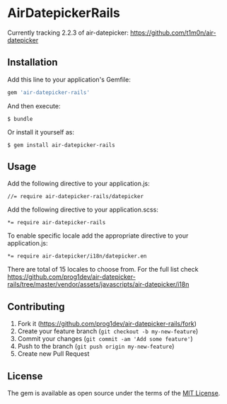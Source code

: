 # AirDatepickerRails

Currently tracking 2.2.3 of air-datepicker: https://github.com/t1m0n/air-datepicker

## Installation

Add this line to your application's Gemfile:

```ruby
gem 'air-datepicker-rails'
```

And then execute:

    $ bundle

Or install it yourself as:

    $ gem install air-datepicker-rails

## Usage

Add the following directive to your application.js:

    //= require air-datepicker-rails/datepicker

Add the following directive to your application.scss:

    *= require air-datepicker-rails

To enable specific locale add the appropriate directive to your application.js:

    *= require air-datepicker/i18n/datepicker.en

There are total of 15 locales to choose from. For the full list check https://github.com/prog1dev/air-datepicker-rails/tree/master/vendor/assets/javascripts/air-datepicker/i18n

## Contributing

1. Fork it (https://github.com/prog1dev/air-datepicker-rails/fork)
2. Create your feature branch (`git checkout -b my-new-feature`)
3. Commit your changes (`git commit -am 'Add some feature'`)
4. Push to the branch (`git push origin my-new-feature`)
5. Create new Pull Request

## License

The gem is available as open source under the terms of the [MIT License](https://opensource.org/licenses/MIT).
